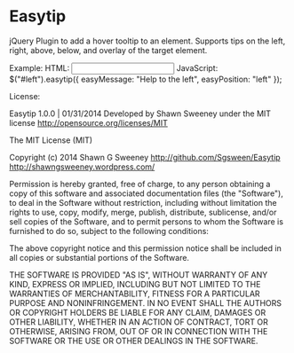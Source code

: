 Easytip
=======

jQuery Plugin to add a hover tooltip to an element.  Supports tips on the left, right, above, below, and overlay of the target element.

Example:
HTML:
<input id="left" type="text"/>
JavaScript:
$("#left").easytip({ easyMessage: "Help to the left", easyPosition: "left" });


License:

Easytip 1.0.0 | 01/31/2014
Developed by Shawn Sweeney under the MIT license http://opensource.org/licenses/MIT

The MIT License (MIT)

Copyright (c) 2014 Shawn G Sweeney 
http://github.com/Sgsween/Easytip http://shawngsweeney.wordpress.com/

Permission is hereby granted, free of charge, to any person obtaining a copy
of this software and associated documentation files (the "Software"), to deal
in the Software without restriction, including without limitation the rights
to use, copy, modify, merge, publish, distribute, sublicense, and/or sell
copies of the Software, and to permit persons to whom the Software is
furnished to do so, subject to the following conditions:

The above copyright notice and this permission notice shall be included in
all copies or substantial portions of the Software.

THE SOFTWARE IS PROVIDED "AS IS", WITHOUT WARRANTY OF ANY KIND, EXPRESS OR
IMPLIED, INCLUDING BUT NOT LIMITED TO THE WARRANTIES OF MERCHANTABILITY,
FITNESS FOR A PARTICULAR PURPOSE AND NONINFRINGEMENT. IN NO EVENT SHALL THE
AUTHORS OR COPYRIGHT HOLDERS BE LIABLE FOR ANY CLAIM, DAMAGES OR OTHER
LIABILITY, WHETHER IN AN ACTION OF CONTRACT, TORT OR OTHERWISE, ARISING FROM,
OUT OF OR IN CONNECTION WITH THE SOFTWARE OR THE USE OR OTHER DEALINGS IN
THE SOFTWARE.
